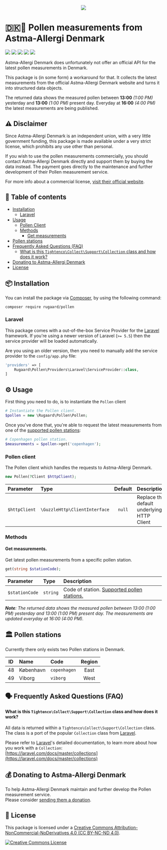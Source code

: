 <div align="center"><img src="https://rugaard.github.io/packages/pollen/logo.jpg"></div>

# 🇩🇰🤧 Pollen measurements from Astma-Allergi Denmark

<a href="https://github.com/rugaard/pollen/releases"><img src="https://img.shields.io/github/release/rugaard/pollen.svg"></a>
<a href="https://travis-ci.org/rugaard/pollen"><img src="https://travis-ci.org/rugaard/pollen.svg?branch=master"></a>
<a href="https://codeclimate.com/github/rugaard/pollen"><img src="https://img.shields.io/codeclimate/coverage/rugaard/pollen.svg"></a>
<a href="https://codeclimate.com/github/rugaard/pollen"><img src="https://img.shields.io/codeclimate/maintainability/rugaard/pollen.svg"></a>
<a href="https://creativecommons.org/licenses/by-nc-nd/4.0/"><img src="https://img.shields.io/static/v1.svg?labelColor=5f5f5f&label=license&color=43897a&message=CC%20BY-NC-ND"></a>

Astma-Allergi Denmark does unfortunately not offer an official API for the latest pollen measurements in Denmark.

This package is (in some form) a workaround for that. It collects the latest measurements from the official Astma-Allergi Denmark website and turns it into structured data objects.

The returned data shows the measured pollen between **13:00** _(1:00 PM)_ yesterday and **13:00** _(1:00 PM)_ present day. Everyday at **16:00** _(4:00 PM)_ the latest measurements are being published.

## ⚠️ Disclaimer
Since Astma-Allergi Denmark is an independent union, with a very little government funding, this package is made available under a very strict license, which prohibits any use other than personal.

If you wish to use the pollen measurements commercially, you should contact Astma-Allergi Denmark directly and support them by buying the data instead. The payment goes directly to the maintenance and further development of their Pollen measurement service.

For more info about a commercial license, [visit their official website](https://hoefeber.astma-allergi.dk/pollenfeed).

## 📖 Table of contents

* [Installation](#-installation)
    * [Laravel](#laravel)
* [Usage](#%EF%B8%8F-usage)
    * [Pollen Client](#pollen-client)
    * [Methods](#methods)
        * [Get measurements](#get-measurements)
* [Pollen stations](#-pollen-stations)
* [Frequently Asked Questions (FAQ)](#-frequently-asked-questions-faq)
    * [What is this `Tightenco\Collect\Support\Collection` class and how does it work?](#what-is-this-tightencocollectsupportcollection-class-and-how-does-it-work)
* [Donating to Astma-Allergi Denmark](#-donating-to-astma-allergi-denmark)
* [License](#-license)

## 📦 Installation
You can install the package via [Composer](https://getcomposer.org/), by using the following command:
```shell
composer require rugaard/pollen
```

### Laravel
This package comes with a out-of-the-box Service Provider for the [Laravel](http://laravel.com) framework.
If you're using a newer version of Laravel (`>= 5.5`) then the service provider will be loaded automatically.

Are you using an older version, then you need to manually add the service provider to the `config/app.php` file:
```php
'providers' => [
    Rugaard\Pollen\Providers\Laravel\ServiceProvider::class,
]
```

## ⚙️ Usage

First thing you need to do, is to instantiate the `Pollen` client
```php
# Instantiate the Pollen client.
$pollen = new \Rugaard\Pollen\Pollen;
```

Once you've done that, you're able to request the latest measurements from one of the [supported pollen stations](#-pollen-stations):
```php
# Copenhagen pollen station.
$measurements = $pollen->get('copenhagen');
```

### Pollen client

The Pollen client which handles the requests to Astma-Allergi Denmark.

```php
new Pollen(?Client $httpClient);
```

| Parameter | Type | Default | Description |
| :--- | :--- | :---: | :--- |
| `$httpClient` | `\GuzzleHttp\ClientInterface` | `null` | Replace the default underlying HTTP Client |

### Methods

#### Get measurements.

Get latest pollen measurements from a specific pollen station.

```php
get(string $stationCode);
```

| Parameter | Type | Description |
| :--- | :--- | :--- |
| `$stationCode` | `string` | Code of station. [Supported pollen stations.](#-pollen-stations) |

_**Note**: The returned data shows the measured pollen between 13:00 (1:00 PM) yesterday and 13:00 (1:00 PM) present day. The measurements are updated everyday at 16:00 (4:00 PM)._

## 🏛 Pollen stations

Currently there only exists two Pollen stations in Denmark. 

| ID | Name | Code | Region |
| :---: | :--- | :--- | :---: |
| 48 | København | `copenhagen` | East |
| 49 | Viborg | `viborg` | West |

## 🗣 Frequently Asked Questions (FAQ)

#### What is this `Tightenco\Collect\Support\Collection` class and how does it work?

All data is returned within a `Tightenco\Collect\Support\Collection` class. The class is a port of the popular `Collection` class from [Laravel](https://laravel.com).

Please refer to [Laravel](https://laravel.com)'s detailed documentation, to learn more about how you work with a `Collection`:<br>
[https://laravel.com/docs/master/collections](https://laravel.com/docs/master/collections)

## 💰 Donating to Astma-Allergi Denmark

To help Astma-Allergi Denmark maintain and further develop the Pollen measurement service.<br>
Please consider [sending them a donation](https://www.astma-allergi.dk/stoetos).

## 🚓 License
This package is licensed under a [Creative Commons Attribution-NonCommercial-NoDerivatives 4.0 (CC BY-NC-ND 4.0)](https://creativecommons.org/licenses/by-nc-nd/4.0/).

<a rel="license" href="https://creativecommons.org/licenses/by-nc-nd/4.0/"><img alt="Creative Commons License" style="border-width:0" src="https://i.creativecommons.org/l/by-nc-nd/4.0/88x31.png" /></a>